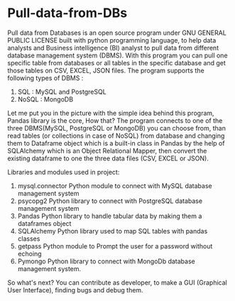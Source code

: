 # Pull-data-from-DBs

Pull data from Databases is an open source program under GNU GENERAL PUBLIC LICENSE built with python programming language, to help data analysts and Business intelligence (BI) analyst to pull data from different database management system (DBMS).
With this program you can pull one specific table from databases or all tables in the specific database and get those tables on CSV, EXCEL, JSON files. The program supports the following types of DBMS :

1. SQL : MySQL and PostgreSQL
2. NoSQL : MongoDB 

Let me put you in the picture with the simple idea behind this program, Pandas library is the core, How that?
The program connects to one of the three DBMS(MySQL, PostgreSQL or MongoDB) you can choose from, than read tables (or collections in case of NoSQL) from database and changing them to Dataframe object which is a built-in class in Pandas by the help of SQLAlchemy which is an Object Relational Mapper, then convert the existing dataframe to one the three data files (CSV, EXCEL or JSON). 

Libraries and modules used in project:

1. mysql.connector
Python module to connect with MySQL database management system
2. psycopg2
Python library to connect with PostgreSQL database management system
3. Pandas
Python library to handle tabular data by making them a dataframes object
4. SQLAlchemy
Python library used to map SQL tables with pandas classes
5. getpass
Python module to Prompt the user for a password without echoing
6. Pymongo
Python library to connect with MongoDb database management system.


So what's next? 
You can contribute as developer, to make a GUI (Graphical User Interface), finding bugs and debug them.
